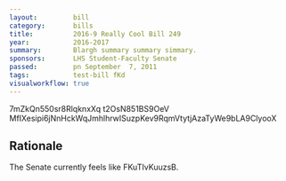 ```yaml
---
layout:         bill
category:       bills
title:          2016-9 Really Cool Bill 249
year:           2016-2017
summary:        Blargh summary summary simmary.
sponsors:       LHS Student-Faculty Senate
passed:         pn September  7, 2011
tags:           test-bill fKd
visualworkflow: true
---
```



7mZkQn550sr8RlqknxXq t2OsN851BS9OeV MfIXesipi6jNnHckWqJmhlhrwISuzpKev9RqmVtytjAzaTyWe9bLA9ClyooX 




Rationale
---------
The Senate currently feels like FKuTIvKuuzsB.
